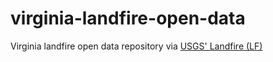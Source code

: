 # virginia-landfire-open-data
Virginia landfire open data repository via [USGS' Landfire (LF)](https://www.landfire.gov)
